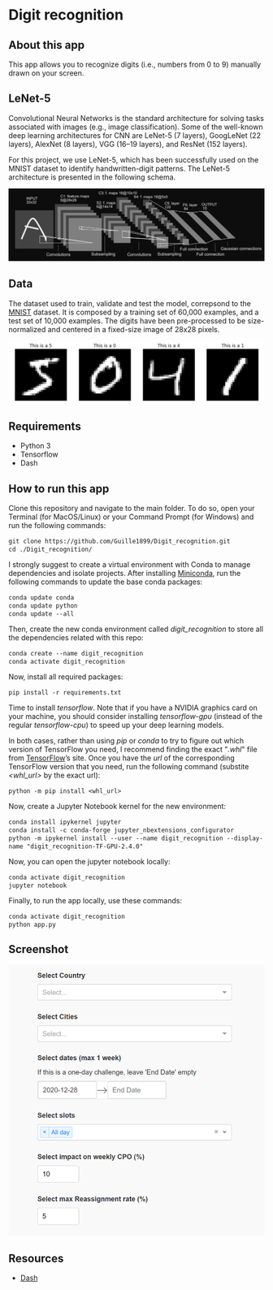# Digit recognition

## About this app

This app allows you to recognize digits (i.e., numbers from 0 to 9) manually drawn on your screen.

## LeNet-5

Convolutional Neural Networks is the standard architecture for solving tasks associated with images (e.g., image classification). Some of the well-known deep learning architectures for CNN are LeNet-5 (7 layers), GoogLeNet (22 layers), AlexNet (8 layers), VGG (16–19 layers), and ResNet (152 layers). 

For this project, we use LeNet-5, which has been successfully used on the MNIST dataset to identify handwritten-digit patterns. The LeNet-5 architecture is presented in the following schema.

![screenshot](img/lenet.png)

## Data

The dataset used to train, validate and test the model, correpsond to the [MNIST](http://yann.lecun.com/exdb/mnist/) dataset. 
It is composed by a training set of 60,000 examples, and a test set of 10,000 examples. 
The digits have been pre-processed to be size-normalized and centered in a fixed-size image of 28x28 pixels.

![screenshot](img/mnist.png)

## Requirements

* Python 3
* Tensorflow
* Dash

## How to run this app

Clone this repository and navigate to the main folder. To do so, open your Terminal (for MacOS/Linux) or your Command Prompt (for Windows) and run the following commands:
```
git clone https://github.com/Guille1899/Digit_recognition.git
cd ./Digit_recognition/
```

I strongly suggest to create a virtual environment with Conda to manage dependencies and isolate projects. After installing [Miniconda](https://docs.conda.io/en/latest/miniconda.html), run the following commands to update the base conda packages:
```
conda update conda
conda update python
conda update --all
```

Then, create the new conda environment called *digit_recognition* to store all the dependencies related with this repo:

```
conda create --name digit_recognition
conda activate digit_recognition
```

Now, install all required packages:
```
pip install -r requirements.txt
```

Time to install *tensorflow*. Note that if you have a NVIDIA graphics card on your machine, you should consider installing *tensorflow-gpu* (instead of the regular *tensorflow-cpu*) to speed up your deep learning models. 

In both cases, rather than using *pip* or *conda* to try to figure out which version of TensorFlow you need, I recommend finding the exact "*.whl*" file from [TensorFlow](https://www.tensorflow.org/install/pip#package-location)’s site.
Once you have the *url* of the corresponding TensorFlow version that you need, run the following command (substite *<whl_url>* by the exact url):
```
python -m pip install <whl_url>
```

Now, create a Jupyter Notebook kernel for the new environment:
```
conda install ipykernel jupyter
conda install -c conda-forge jupyter_nbextensions_configurator
python -m ipykernel install --user --name digit_recognition --display-name "digit_recognition-TF-GPU-2.4.0"
```

Now, you can open the jupyter notebook locally:
```
conda activate digit_recognition
jupyter notebook
```

Finally, to run the app locally, use these commands:
```
conda activate digit_recognition
python app.py
```

## Screenshot

![screenshot](img/screencapture.png)

## Resources

* [Dash](https://dash.plot.ly/)
